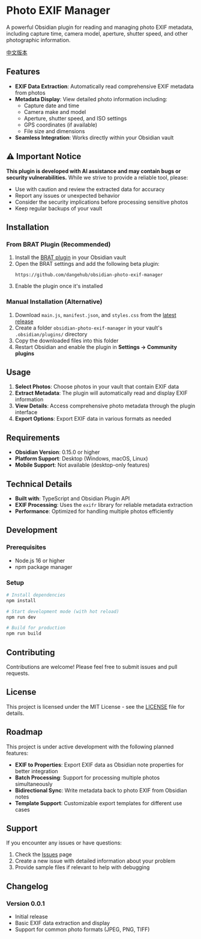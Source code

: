 # Photo EXIF Manager

A powerful Obsidian plugin for reading and managing photo EXIF metadata, including capture time, camera model, aperture, shutter speed, and other photographic information.

[中文版本](docs/README.md)

## Features

- **EXIF Data Extraction**: Automatically read comprehensive EXIF metadata from photos
- **Metadata Display**: View detailed photo information including:
  - Capture date and time
  - Camera make and model
  - Aperture, shutter speed, and ISO settings
  - GPS coordinates (if available)
  - File size and dimensions
- **Seamless Integration**: Works directly within your Obsidian vault

## ⚠️ Important Notice

**This plugin is developed with AI assistance and may contain bugs or security vulnerabilities.** While we strive to provide a reliable tool, please:

- Use with caution and review the extracted data for accuracy
- Report any issues or unexpected behavior
- Consider the security implications before processing sensitive photos
- Keep regular backups of your vault

## Installation

### From BRAT Plugin (Recommended)

1. Install the [BRAT plugin](https://github.com/TfTHacker/obsidian42-brat) in your Obsidian vault
2. Open the BRAT settings and add the following beta plugin:
   ```
   https://github.com/dangehub/obsidian-photo-exif-manager
   ```
3. Enable the plugin once it's installed

### Manual Installation (Alternative)

1. Download `main.js`, `manifest.json`, and `styles.css` from the [latest release](https://github.com/dangehub/obsidian-photo-exif-manager/releases)
2. Create a folder `obsidian-photo-exif-manager` in your vault's `.obsidian/plugins/` directory
3. Copy the downloaded files into this folder
4. Restart Obsidian and enable the plugin in **Settings → Community plugins**

## Usage

1. **Select Photos**: Choose photos in your vault that contain EXIF data
2. **Extract Metadata**: The plugin will automatically read and display EXIF information
3. **View Details**: Access comprehensive photo metadata through the plugin interface
4. **Export Options**: Export EXIF data in various formats as needed

## Requirements

- **Obsidian Version**: 0.15.0 or higher
- **Platform Support**: Desktop (Windows, macOS, Linux)
- **Mobile Support**: Not available (desktop-only features)

## Technical Details

- **Built with**: TypeScript and Obsidian Plugin API
- **EXIF Processing**: Uses the `exifr` library for reliable metadata extraction
- **Performance**: Optimized for handling multiple photos efficiently

## Development

### Prerequisites

- Node.js 16 or higher
- npm package manager

### Setup

```bash
# Install dependencies
npm install

# Start development mode (with hot reload)
npm run dev

# Build for production
npm run build
```

## Contributing

Contributions are welcome! Please feel free to submit issues and pull requests.

## License

This project is licensed under the MIT License - see the [LICENSE](LICENSE) file for details.

## Roadmap

This project is under active development with the following planned features:

- **EXIF to Properties**: Export EXIF data as Obsidian note properties for better integration
- **Batch Processing**: Support for processing multiple photos simultaneously
- **Bidirectional Sync**: Write metadata back to photo EXIF from Obsidian notes
- **Template Support**: Customizable export templates for different use cases

## Support

If you encounter any issues or have questions:

1. Check the [Issues](https://github.com/dangehub/obsidian-photo-exif-manager/issues) page
2. Create a new issue with detailed information about your problem
3. Provide sample files if relevant to help with debugging

## Changelog

### Version 0.0.1
- Initial release
- Basic EXIF data extraction and display
- Support for common photo formats (JPEG, PNG, TIFF)
